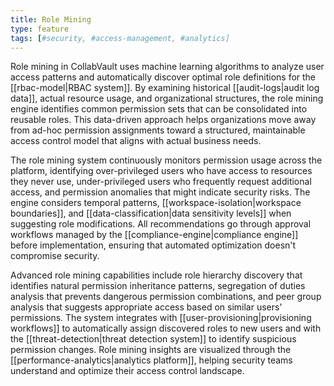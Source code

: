 ```yaml
---
title: Role Mining
type: feature
tags: [#security, #access-management, #analytics]
---
```


Role mining in CollabVault uses machine learning algorithms to analyze user access patterns and automatically discover optimal role definitions for the [[rbac-model|RBAC system]]. By examining historical [[audit-logs|audit log data]], actual resource usage, and organizational structures, the role mining engine identifies common permission sets that can be consolidated into reusable roles. This data-driven approach helps organizations move away from ad-hoc permission assignments toward a structured, maintainable access control model that aligns with actual business needs.

The role mining system continuously monitors permission usage across the platform, identifying over-privileged users who have access to resources they never use, under-privileged users who frequently request additional access, and permission anomalies that might indicate security risks. The engine considers temporal patterns, [[workspace-isolation|workspace boundaries]], and [[data-classification|data sensitivity levels]] when suggesting role modifications. All recommendations go through approval workflows managed by the [[compliance-engine|compliance engine]] before implementation, ensuring that automated optimization doesn't compromise security.

Advanced role mining capabilities include role hierarchy discovery that identifies natural permission inheritance patterns, segregation of duties analysis that prevents dangerous permission combinations, and peer group analysis that suggests appropriate access based on similar users' permissions. The system integrates with [[user-provisioning|provisioning workflows]] to automatically assign discovered roles to new users and with the [[threat-detection|threat detection system]] to identify suspicious permission changes. Role mining insights are visualized through the [[performance-analytics|analytics platform]], helping security teams understand and optimize their access control landscape.